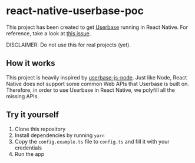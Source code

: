 # react-native-userbase-poc

This project has been created to get [Userbase](http://userbase.com) running in React Native. For reference, take a look at [this issue](https://github.com/smallbets/userbase/issues/275).

DISCLAIMER: Do not use this for real projects (yet).

## How it works

This project is heavily inspired by [userbase-js-node](https://github.com/smallbets/userbase/tree/master/src/userbase-js-node). Just like Node, React Native does not support some common Web APIs that Userbase is built on. Therefore, in order to use Userbase in React Native, we polyfill all the missing APIs.

## Try it yourself

1. Clone this repository
2. Install dependencies by running `yarn`
3. Copy the `config.example.ts` file to `config.ts` and fill it with your credentials
4. Run the app
